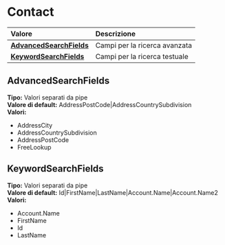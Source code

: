 # Contact

| Valore| Descrizione |
| :--- | :--- |
| [**AdvancedSearchFields**](contact.md#advancedsearchfields) | Campi per la ricerca avanzata |
| [**KeywordSearchFields**](contact.md#keywordsearchfields) | Campi per la ricerca testuale |

## AdvancedSearchFields 

**Tipo:** Valori separati da pipe	 
**Valore di default:** AddressPostCode\|AddressCountrySubdivision	 
**Valori:**

* AddressCity
* AddressCountrySubdivision
* AddressPostCode
* FreeLookup

## KeywordSearchFields 

**Tipo:** Valori separati da pipe	 
**Valore di default:** Id\|FirstName\|LastName\|Account.Name\|Account.Name2	 
**Valori:**

* Account.Name
* FirstName
* Id
* LastName



